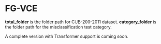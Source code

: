 # FG-VCE
**total_folder** is the folder path for CUB-200-2011 dataset.
**category_folder** is the folder path for the misclassification test category.



A complete version with Transformer support is coming soon.
